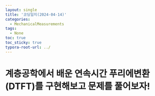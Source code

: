 ```yaml
---
layout: single
title: '코딩일지(2024-04-14)'
categories:
  - MechanicalMeasurements
tags:
  - None
toc: true
toc_sticky: true
typora-root-url: ../
---
```




# 계층공학에서 배운 연속시간 푸리에변환(DTFT)를 구현해보고 문제를 풀어보자!




